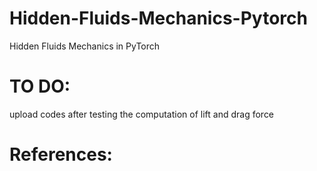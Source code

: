 # Hidden-Fluids-Mechanics-Pytorch
Hidden Fluids Mechanics in PyTorch







# TO DO:
upload codes after testing the computation of lift and drag force

# References:
